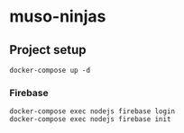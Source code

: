 # muso-ninjas

## Project setup
```
docker-compose up -d
```

### Firebase
```
docker-compose exec nodejs firebase login
docker-compose exec nodejs firebase init
```
